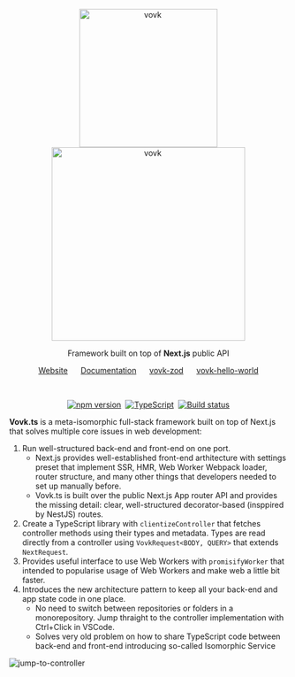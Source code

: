 <p align="center">
  <img width="250" alt="vovk" src="https://github.com/finom/vovk/assets/1082083/86bfbbbb-3600-435b-a74c-c07bd0c4af4b"> <br>
  <picture>
    <source width="350" media="(prefers-color-scheme: dark)" srcset="https://github.com/finom/vovk/assets/1082083/35887c40-ad37-42ca-b0b3-1d3ec359b090">
    <source width="350" media="(prefers-color-scheme: light)" srcset="https://github.com/finom/vovk/assets/1082083/e8e4b68d-b713-4562-a55b-407c68215513">
    <img width="350" alt="vovk" src="https://github.com/finom/vovk/assets/1082083/e8e4b68d-b713-4562-a55b-407c68215513">
  </picture>
</p>

<p align="center">
  Framework built on top of <strong>Next.js</strong> public API
</p>

<p align="center">
  <a href="https://vovk.dev/">Website</a>&nbsp;&nbsp;&nbsp;&nbsp;&nbsp;
  <a href="https://docs.vovk.dev/">Documentation</a>&nbsp;&nbsp;&nbsp;&nbsp;&nbsp;
  <a href="https://github.com/finom/vovk-zod">vovk-zod</a>&nbsp;&nbsp;&nbsp;&nbsp;&nbsp;
  <a href="https://github.com/finom/vovk-hello-world">vovk-hello-world</a>
</p>
<br>
<p align="center">
  <a href="https://www.npmjs.com/package/vovk"><img src="https://badge.fury.io/js/vovk.svg" alt="npm version" /></a>&nbsp;
  <a href="https://www.typescriptlang.org/"><img src="https://img.shields.io/badge/%3C%2F%3E-TypeScript-%230074c1.svg" alt="TypeScript" /></a>&nbsp;
  <a href="https://github.com/finom/vovk/actions/workflows/main.yml"><img src="https://github.com/finom/vovk/actions/workflows/main.yml/badge.svg" alt="Build status" /></a>
</p>

**Vovk.ts** is a meta-isomorphic full-stack framework built on top of Next.js that solves multiple core issues in web development:

1. Run well-structured back-end and front-end on one port. 
    - Next.js provides well-established front-end arthitecture with settings preset that implement SSR, HMR, Web Worker Webpack loader, router structure, and many other things that developers needed to set up manually before.
    - Vovk.ts is built over the public Next.js App router API and provides the missing detail: clear, well-structured decorator-based (insppired by NestJS) routes.
1. Create a TypeScript library with `clientizeController` that fetches controller methods using their types and metadata. Types are read directly from a controller using `VovkRequest<BODY, QUERY>` that extends `NextRequest`.
1. Provides useful interface to use Web Workers with `promisifyWorker` that intended to popularise usage of Web Workers and make web a little bit faster.
1. Introduces the new architecture pattern to keep all your back-end and app state code in one place.
    - No need to switch between repositories or folders in a monorepository. Jump thraight to the controller implementation with Ctrl+Click in VSCode.
    - Solves very old problem on how to share TypeScript code between back-end and front-end introducing so-called Isomorphic Service

![jump-to-controller](https://github.com/finom/vovk/assets/1082083/6d73e28d-2634-4c52-b895-4fdf55240307)
